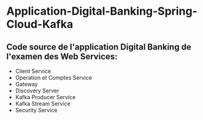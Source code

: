 # Application-Digital-Banking-Spring-Cloud-Kafka
## Code source de l'application Digital Banking de  l'examen des Web Services:
* Client Service
* Operation et Comptes Service
* Gateway
* Discovery Server
* Kafka Producer Service
* Kafka Stream Service
* Security Service
